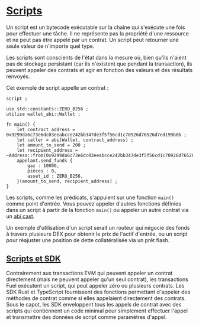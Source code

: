 [Scripts](#scripts)
===================

Un script est un bytecode exécutable sur la chaîne qui s'exécute une fois pour effectuer une tâche. Il ne représente pas la propriété d'une ressource et ne peut pas être appelé par un contrat. Un script peut retourner une seule valeur de n'importe quel type.

Les scripts sont conscients de l'état dans la mesure où, bien qu'ils n'aient pas de stockage persistant (car ils n'existent que pendant la transaction), ils peuvent appeler des contrats et agir en fonction des valeurs et des résultats renvoyés.

Cet exemple de script appelle un contrat :

    script ;
    
    use std::constants::ZERO_B256 ;
    utilise wallet_abi::Wallet ;
    
    fn main() {
        let contract_address = 0x9299da6c73e6dc03eeabcce242bb347de3f5f56cd1c70926d76526d7ed199b8b ;
        let caller = abi(Wallet, contract_address) ;
        let amount_to_send = 200 ;
        let recipient_address = ~Address::from(0x9299da6c73e6dc03eeabcce242bb347de3f5f56cd1c70926d76526d7ed199b8b);
        appelant.send_funds {
            gaz : 10000,
            pièces : 0,
            asset_id : ZERO_B256,
        }(amount_to_send, recipient_address) ;
    }
    

Les scripts, comme les prédicats, s'appuient sur une fonction `main()` comme point d'entrée. Vous pouvez appeler d'autres fonctions définies dans un script à partir de la fonction `main()` ou appeler un autre contrat via un [abi cast](./smart_contracts.html#calling-a-smart-contract-from-a-script).

Un exemple d'utilisation d'un script serait un routeur qui négocie des fonds à travers plusieurs DEX pour obtenir le prix de l'actif d'entrée, ou un script pour réajuster une position de dette collatéralisée via un prêt flash.

[Scripts et SDK](#scripts-et-les-sdks)
---------------------------------------------

Contrairement aux transactions EVM qui peuvent appeler un contrat directement (mais ne peuvent appeler qu'un seul contrat), les transactions Fuel exécutent un script, qui peut appeler zéro ou plusieurs contrats. Les SDK Rust et TypeScript fournissent des fonctions permettant d'appeler des méthodes de contrat comme si elles appelaient directement des contrats. Sous le capot, les SDK enveloppent tous les appels de contrat avec des scripts qui contiennent un code minimal pour simplement effectuer l'appel et transmettre des données de script comme paramètres d'appel.